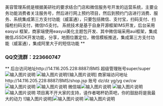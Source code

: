 美容管理系统是根据美研社的要求结合门店和微信服务号开发的运营系统，主要业务功能消费者关注服务号，然后进行网上预约项目，然后到预约门店进行消费、服务、系统集成第三方支付功能（威富通），只要包括微信、支付宝，扫码支付、扫描枪扫码支付，微信h5支付。
系统技术是基于自身开源框架IMS开发，后台采用easyui 框架，商家端使用easyui美化主题包开发、其中微信端采用aui框架，集成微信JSSDK开发功能，分享，地图位置定位，微信模板推送，集成第三方支付功能（威富通），集成阿里大于的短信功能 
 **

### QQ交流群：223660747 
** 
后台访问地址http://14.116.205.228:8887/BMS 超级管理账号super/super
![输入图片说明](https://git.oschina.net/uploads/images/2017/0813/194429_9c70e35e_436510.png "屏幕截图.png")
![输入图片说明](https://git.oschina.net/uploads/images/2017/0813/194521_e07ce4c8_436510.png "屏幕截图.png")![输入图片说明]
商家端访问地址http://14.116.205.228:8887/BMS/shop.jsp 账号 dz/dz yg/yg cw/cw
![输入图片说明](https://git.oschina.net/uploads/images/2017/0813/194632_35eacb1e_436510.png "屏幕截图.png")
![输入图片说明](https://git.oschina.net/uploads/images/2017/0813/194752_e1cf802a_436510.png "屏幕截图.png")
微信端![输入图片说明](https://git.oschina.net/uploads/images/2017/0813/195100_4b790346_436510.png "屏幕截图.png")
![输入图片说明](https://git.oschina.net/uploads/images/2017/0813/195121_4680d6f0_436510.png "屏幕截图.png")
![输入图片说明](https://git.oschina.net/uploads/images/2017/0813/195135_5e581ad9_436510.png "屏幕截图.png")
项目离不开大家的支持，请作者喝杯奶茶吧，你的鼓励将是我最大的动力
![输入图片说明]![输入图片说明](https://git.oschina.net/uploads/images/2017/0814/110706_75ee9e5e_436510.jpeg "IMG_4556.JPG")
![输入图片说明](https://git.oschina.net/uploads/images/2017/0814/110746_ccc17898_436510.jpeg "IMG_4555.JPG")
